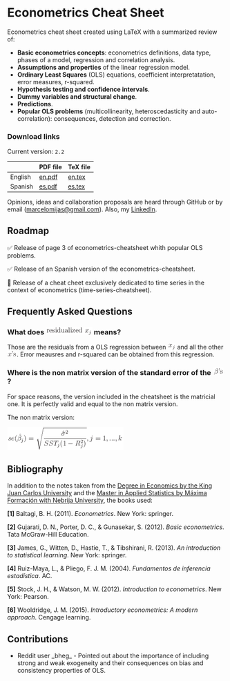 # Econometrics Cheat Sheet

Econometrics cheat sheet created using LaTeX with a summarized review of:

* **Basic econometrics concepts**: econometrics definitions, data type, phases of a model, regression and correlation analysis.
* **Assumptions and properties** of the linear regression model.
* **Ordinary Least Squares** (OLS) equations, coefficient interpretatation, error measures, r-squared.
* **Hypothesis testing and confidence intervals**.
* **Dummy variables and structural change**.
* **Predictions**.
* **Popular OLS problems** (multicollinearity, heteroscedasticity and auto-correlation): consequences, detection and correction.

### Download links

Current version: `2.2`

|         | PDF file | TeX file |
|---------|----------|----------|
| English |   [en.pdf](econometrics-cheatsheet/econometrics-cheatsheet-en.pdf)   |   [en.tex](econometrics-cheatsheet/econometrics-cheatsheet-en.tex)   |
| Spanish |   [es.pdf](econometrics-cheatsheet/econometrics-cheatsheet-es.pdf)   |   [es.tex](econometrics-cheatsheet/econometrics-cheatsheet-es.tex)   |


Opinions, ideas and collaboration proposals are heard through GitHub or by email (marcelomijas@gmail.com). Also, my [LinkedIn](https://www.linkedin.com/in/marcelomorenop/).

## Roadmap

:white_check_mark: Release of page 3 of econometrics-cheatsheet whith popular OLS problems.

:white_check_mark: Release of an Spanish version of the econometrics-cheatsheet.

:construction: Release of a cheat cheet exclusively dedicated to time series in the context of econometrics (time-series-cheatsheet).

## Frequently Asked Questions <!-- for LaTeX equations to .png use iTex2Img -->

### What does ![](images/residxj.png) means?

Those are the residuals from a OLS regression between ![](images/xj.png) and all the other ![](images/xs.png). Error meausres and r-squared can be obtained from this regression.

### Where is the non matrix version of the standard error of the ![](images/betas.png)?

For space reasons, the version included in the cheatsheet is the matricial one. It is perfectly valid and equal to the non matrix version.

The non matrix version:

![](images/sebj.png)

## Bibliography

In addition to the notes taken from the [Degree in Economics by the King Juan Carlos University](https://www.urjc.es/universidad/calidad/560-economia) and the [Master in Applied Statistics by Máxima Formación with Nebrija University](https://www.maximaformacion.es/masters/master-de-estadistica-aplicada-con-r-software/), the books used:

**[1]** Baltagi, B. H. (2011). *Econometrics*. New York: springer.

**[2]** Gujarati, D. N., Porter, D. C., & Gunasekar, S. (2012). *Basic econometrics*. Tata McGraw-Hill Education.

**[3]** James, G., Witten, D., Hastie, T., & Tibshirani, R. (2013). *An introduction to statistical learning*. New York: springer.

**[4]** Ruiz-Maya, L., & Pliego, F. J. M. (2004). *Fundamentos de inferencia estadística*. AC.

**[5]** Stock, J. H., & Watson, M. W. (2012). *Introduction to econometrics*. New York: Pearson.

**[6]** Wooldridge, J. M. (2015). *Introductory econometrics: A modern approach*. Cengage learning.

## Contributions

* Reddit user \_bheg_ - Pointed out about the importance of including strong and weak exogeneity and their consequences on bias and consistency properties of OLS.
